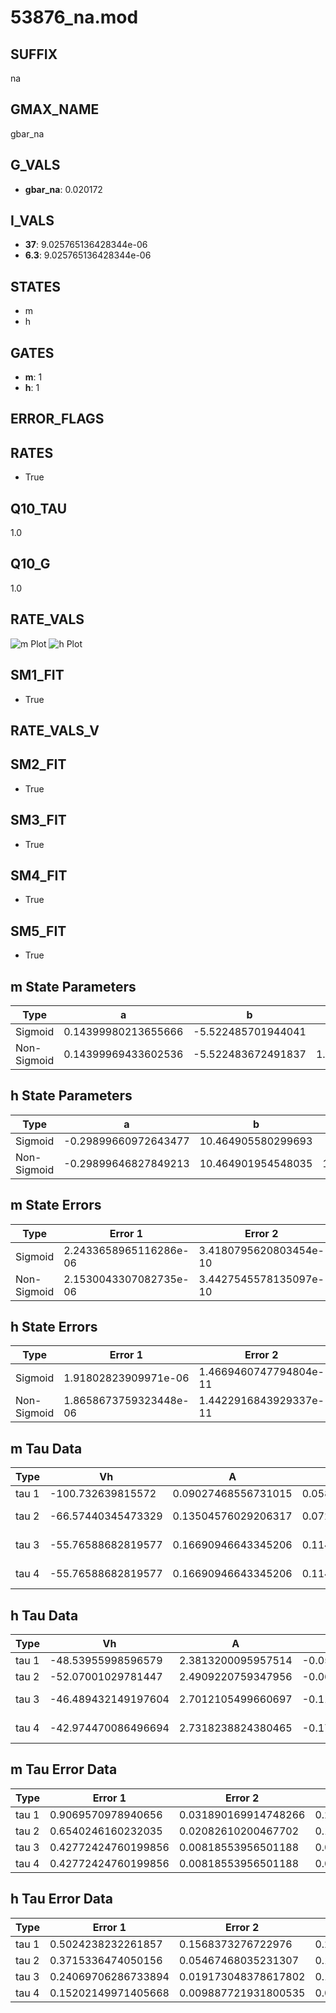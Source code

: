 # 53876_na.mod

## SUFFIX

na

## GMAX_NAME

gbar_na

## G_VALS

- **gbar_na**: 0.020172

## I_VALS

- **37**: 9.025765136428344e-06
- **6.3**: 9.025765136428344e-06

## STATES

- m
- h

## GATES

- **m**: 1
- **h**: 1

## ERROR_FLAGS


## RATES

- True

## Q10_TAU

1.0

## Q10_G

1.0

## RATE_VALS

![m Plot](/Users/pbozelos/Dropbox/icg-Chai-Panos/supermodels/output_markdown_files/Na/53876_na.mod/images/m.png)
![h Plot](/Users/pbozelos/Dropbox/icg-Chai-Panos/supermodels/output_markdown_files/Na/53876_na.mod/images/h.png)

## SM1_FIT

- True

## RATE_VALS_V

## SM2_FIT

- True

## SM3_FIT

- True

## SM4_FIT

- True

## SM5_FIT

- True

## m State Parameters

| Type | a | b | c | d |
| --- | --- | --- | --- | --- |
| Sigmoid | 0.14399980213655666 | -5.522485701944041 |
| Non-Sigmoid | 0.14399969433602536 | -5.522483672491837 | 1.0000003336685033 | -5.187467296133829e-07 |

## h State Parameters

| Type | a | b | c | d |
| --- | --- | --- | --- | --- |
| Sigmoid | -0.29899660972643477 | 10.464905580299693 |
| Non-Sigmoid | -0.29899646827849213 | 10.464901954548035 | 1.0000002039438267 | 1.188382308613869e-07 |

## m State Errors

| Type | Error 1 | Error 2 | Error 3 |
| --- | --- | --- | --- |
| Sigmoid | 2.2433658965116286e-06 | 3.4180795620803454e-10 | 1.322284744165934e-06 |
| Non-Sigmoid | 2.1530043307082735e-06 | 3.4427545578135097e-10 | 1.2690238293474836e-06 |

## h State Errors

| Type | Error 1 | Error 2 | Error 3 |
| --- | --- | --- | --- |
| Sigmoid | 1.91802823909971e-06 | 1.4669460747794804e-11 | 1.3851957857795671e-06 |
| Non-Sigmoid | 1.8658673759323448e-06 | 1.4422916843929337e-11 | 1.347525324850393e-06 |

## m Tau Data

| Type | Vh | A | b1 | b2 | c1 | c2 | d1 | d2 | e1 | e2 |
| --- | --- | --- | --- | --- | --- | --- | --- | --- | --- | --- |
| tau 1 | -100.732639815572 | 0.09027468556731015 | 0.058300596072874085 | 0.0034010389677353093 |
| tau 2 | -66.57440345473329 | 0.13504576029206317 | 0.07200085646497088 | 0.0017752000159008408 | 0.02009922458823085 | -9.900638785092502e-05 |
| tau 3 | -55.76588682819577 | 0.16690946643345206 | 0.1140402553115694 | 0.004408499603122529 | 5.360481923759191e-05 | 0.04710311531629362 | -0.0005872803016752866 | 2.1499013542901787e-06 |
| tau 4 | -55.76588682819577 | 0.16690946643345206 | 0.1140402553115694 | 0.004408499603122529 | 5.360481923759191e-05 | 0.0 | 0.04710311531629362 | -0.0005872803016752866 | 2.1499013542901787e-06 | 0.0 |

## h Tau Data

| Type | Vh | A | b1 | b2 | c1 | c2 | d1 | d2 | e1 | e2 |
| --- | --- | --- | --- | --- | --- | --- | --- | --- | --- | --- |
| tau 1 | -48.53955998596579 | 2.3813200095957514 | -0.05901493807620787 | -0.04693278006414389 |
| tau 2 | -52.07001029781447 | 2.4909220759347956 | -0.06587632280563051 | 0.0003609321592918398 | -0.08354573574117949 | -0.0010445544080777724 |
| tau 3 | -46.489432149197604 | 2.7012105499660697 | -0.115747691269886 | 0.0016465501880719201 | -6.852995373067272e-06 | -0.114405042930124 | -0.003457946567199023 | -3.891547466214502e-05 |
| tau 4 | -42.974470086496694 | 2.7318238824380465 | -0.17443481349334802 | 0.00427522640547789 | -4.006114501854292e-05 | 1.257789409836717e-07 | -0.14063591034472825 | -0.0072151647060283665 | -0.00017647018755901294 | -1.4538994189235871e-06 |

## m Tau Error Data

| Type | Error 1 | Error 2 | Error 3 |
| --- | --- | --- | --- |
| tau 1 | 0.9069570978940656 | 0.031890169914748266 | 0.20331886656830295 |
| tau 2 | 0.6540246160232035 | 0.02082610200467702 | 0.14661723685318032 |
| tau 3 | 0.42772424760199856 | 0.00818553956501188 | 0.09588591282669044 |
| tau 4 | 0.42772424760199856 | 0.00818553956501188 | 0.09588591282669044 |

## h Tau Error Data

| Type | Error 1 | Error 2 | Error 3 |
| --- | --- | --- | --- |
| tau 1 | 0.5024238232261857 | 0.1568373276722976 | 0.2582342454624572 |
| tau 2 | 0.3715336474050156 | 0.05467468035231307 | 0.19095971700839615 |
| tau 3 | 0.24069706286733894 | 0.019173048378617802 | 0.12371273323676545 |
| tau 4 | 0.15202149971405668 | 0.009887721931800535 | 0.0781355410670036 |

